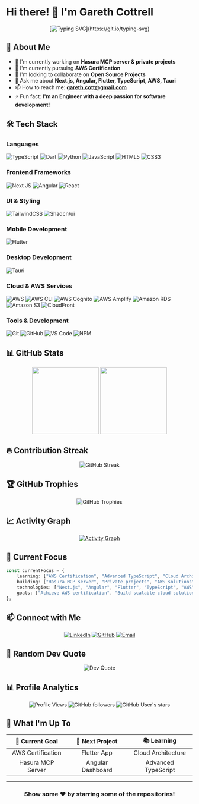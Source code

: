 # Hi there! 👋 I'm Gareth Cottrell

<div align="center">
  
[![Typing SVG](https://readme-typing-svg.herokuapp.com?font=Fira+Code&pause=1000&color=2196F3&center=true&vCenter=true&width=435&lines=Software+Engineer;Full+Stack+%26+Mobile+Developer;Next.js+%7C+Angular+%7C+Flutter;AWS+Cloud+Enthusiast;Welcome+to+my+GitHub+profile!)](https://git.io/typing-svg)

</div>

## 🚀 About Me

- 🔭 I'm currently working on **Hasura MCP server & private projects**
- 🌱 I'm currently pursuing **AWS Certification**
- 👯 I'm looking to collaborate on **Open Source Projects**
- 💬 Ask me about **Next.js, Angular, Flutter, TypeScript, AWS, Tauri**
- 📫 How to reach me: **gareth.cott@gmail.com**
- ⚡ Fun fact: **I'm an Engineer with a deep passion for software development!**

## 🛠️ Tech Stack

### Languages
![TypeScript](https://img.shields.io/badge/typescript-%23007ACC.svg?style=for-the-badge&logo=typescript&logoColor=white)
![Dart](https://img.shields.io/badge/dart-%230175C2.svg?style=for-the-badge&logo=dart&logoColor=white)
![Python](https://img.shields.io/badge/python-3670A0?style=for-the-badge&logo=python&logoColor=ffdd54)
![JavaScript](https://img.shields.io/badge/javascript-%23323330.svg?style=for-the-badge&logo=javascript&logoColor=%23F7DF1E)
![HTML5](https://img.shields.io/badge/html5-%23E34F26.svg?style=for-the-badge&logo=html5&logoColor=white)
![CSS3](https://img.shields.io/badge/css3-%231572B6.svg?style=for-the-badge&logo=css3&logoColor=white)

### Frontend Frameworks
![Next JS](https://img.shields.io/badge/Next-black?style=for-the-badge&logo=next.js&logoColor=white)
![Angular](https://img.shields.io/badge/angular-%23DD0031.svg?style=for-the-badge&logo=angular&logoColor=white)
![React](https://img.shields.io/badge/react-%2320232a.svg?style=for-the-badge&logo=react&logoColor=%2361DAFB)

### UI & Styling
![TailwindCSS](https://img.shields.io/badge/tailwindcss-%2338B2AC.svg?style=for-the-badge&logo=tailwind-css&logoColor=white)
![Shadcn/ui](https://img.shields.io/badge/shadcn%2Fui-000000?style=for-the-badge&logo=shadcnui&logoColor=white)

### Mobile Development
![Flutter](https://img.shields.io/badge/Flutter-%2302569B.svg?style=for-the-badge&logo=Flutter&logoColor=white)

### Desktop Development
![Tauri](https://img.shields.io/badge/tauri-%2324C8DB.svg?style=for-the-badge&logo=tauri&logoColor=%23FFFFFF)

### Cloud & AWS Services
![AWS](https://img.shields.io/badge/AWS-%23FF9900.svg?style=for-the-badge&logo=amazon-aws&logoColor=white)
![AWS CLI](https://img.shields.io/badge/AWS%20CLI-232F3E?style=for-the-badge&logo=amazon-aws&logoColor=white)
![AWS Cognito](https://img.shields.io/badge/AWS%20Cognito-FF9900?style=for-the-badge&logo=amazon-aws&logoColor=white)
![AWS Amplify](https://img.shields.io/badge/AWS%20Amplify-FF9900?style=for-the-badge&logo=aws-amplify&logoColor=white)
![Amazon RDS](https://img.shields.io/badge/Amazon%20RDS-527FFF?style=for-the-badge&logo=amazon-rds&logoColor=white)
![Amazon S3](https://img.shields.io/badge/Amazon%20S3-569A31?style=for-the-badge&logo=amazon-s3&logoColor=white)
![CloudFront](https://img.shields.io/badge/CloudFront-232F3E?style=for-the-badge&logo=amazon-aws&logoColor=white)

### Tools & Development
![Git](https://img.shields.io/badge/git-%23F05033.svg?style=for-the-badge&logo=git&logoColor=white)
![GitHub](https://img.shields.io/badge/github-%23121011.svg?style=for-the-badge&logo=github&logoColor=white)
![VS Code](https://img.shields.io/badge/Visual%20Studio%20Code-0078d4.svg?style=for-the-badge&logo=visual-studio-code&logoColor=white)
![NPM](https://img.shields.io/badge/NPM-%23CB3837.svg?style=for-the-badge&logo=npm&logoColor=white)

## 📊 GitHub Stats

<div align="center">
  
<img height="180em" src="https://github-readme-stats.vercel.app/api?username=GarethCott&theme=github_dark&hide_border=true&include_all_commits=true&count_private=true&show_icons=true"/>
<img height="180em" src="https://github-readme-stats.vercel.app/api/top-langs/?username=GarethCott&theme=github_dark&hide_border=true&layout=compact"/>

</div>

## 🔥 Contribution Streak

<div align="center">
  
![GitHub Streak](https://github-readme-streak-stats.herokuapp.com/?user=GarethCott&theme=github-dark-blue&hide_border=true)

</div>

## 🏆 GitHub Trophies

<div align="center">
  
![GitHub Trophies](https://github-profile-trophy.vercel.app/?username=GarethCott&theme=github_dark&no-frame=true&no-bg=true&margin-w=4&row=2)

</div>

## 📈 Activity Graph

<div align="center">
  
[![Activity Graph](https://github-readme-activity-graph.vercel.app/graph?username=GarethCott&theme=github-compact&hide_border=true)](https://github.com/ashutosh00710/github-readme-activity-graph)

</div>

## 🎯 Current Focus

```typescript
const currentFocus = {
    learning: ["AWS Certification", "Advanced TypeScript", "Cloud Architecture"],
    building: ["Hasura MCP server", "Private projects", "AWS solutions"],
    technologies: ["Next.js", "Angular", "Flutter", "TypeScript", "AWS", "Tailwind", "Shadcn/ui"],
    goals: ["Achieve AWS certification", "Build scalable cloud solutions"]
};
```

## 📫 Connect with Me

<div align="center">
  
[![LinkedIn](https://img.shields.io/badge/LinkedIn-%230077B5.svg?logo=linkedin&logoColor=white)](https://linkedin.com/in/gareth-cottrell)
[![GitHub](https://img.shields.io/badge/GitHub-%23121011.svg?logo=github&logoColor=white)](https://github.com/GarethCott)
[![Email](https://img.shields.io/badge/Email-D14836?style=for-the-badge&logo=gmail&logoColor=white)](mailto:gareth.cott@gmail.com)

</div>

## 🎲 Random Dev Quote
<div align="center">
  
![Dev Quote](https://quotes-github-readme.vercel.app/api?type=horizontal&theme=dark)

</div>

## 📊 Profile Analytics

<div align="center">
  
![Profile Views](https://komarev.com/ghpvc/?username=GarethCott&color=blue&style=flat)
![GitHub followers](https://img.shields.io/github/followers/GarethCott?label=Followers&style=social)
![GitHub User's stars](https://img.shields.io/github/stars/GarethCott?label=Stars&style=social)

</div>

## 💼 What I'm Up To

<div align="center">

| 🎯 **Current Goal** | 🚀 **Next Project** | 📚 **Learning** |
|:---:|:---:|:---:|
| AWS Certification | Flutter App | Cloud Architecture |
| Hasura MCP Server | Angular Dashboard | Advanced TypeScript |

</div>

---

<div align="center">
  
### Show some ❤️ by starring some of the repositories!

</div>
